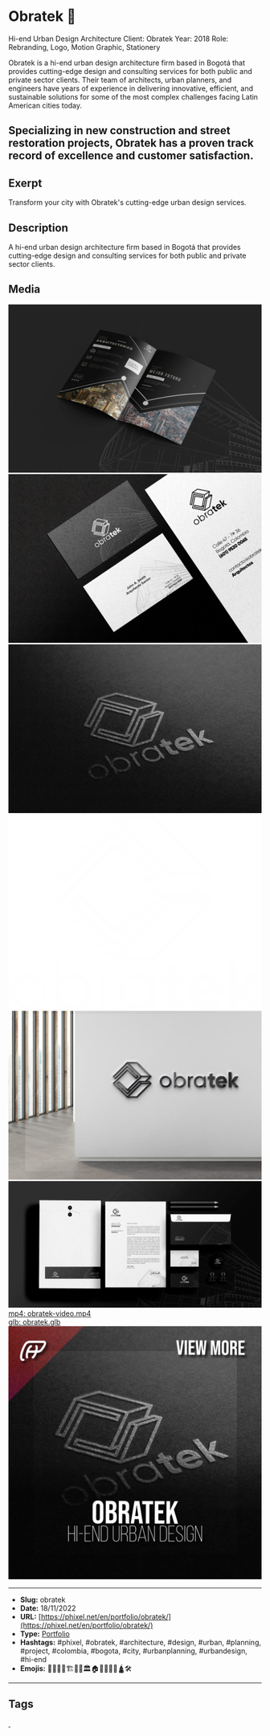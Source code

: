 # Obratek 👷
Hi-end Urban Design Architecture
Client: Obratek
Year: 2018
Role: Rebranding, Logo, Motion Graphic, Stationery

Obratek is a hi-end urban design architecture firm based in Bogotá that provides cutting-edge design and consulting services for both public and private sector clients. Their team of architects, urban planners, and engineers have years of experience in delivering innovative, efficient, and sustainable solutions for some of the most complex challenges facing Latin American cities today.

Specializing in new construction and street restoration projects, Obratek has a proven track record of excellence and customer satisfaction.
------------
## Exerpt
Transform your city with Obratek's cutting-edge urban design services.
## Description
A hi-end urban design architecture firm based in Bogotá that provides cutting-edge design and consulting services for both public and private sector clients.
## Media
<img src="media/01ccb61c/obratek-broshure.jpg" loading="lazy"><br>
<img src="media/c175bf6d/obratek-card.jpg" loading="lazy"><br>
<img src="media/b38913c4/obratek-logo-presentation.jpg" loading="lazy"><br>
<img src="media/ed4db3b6/obratek-logo.png" loading="lazy"><br>
<img src="media/006a58ef/obratek-office-wall.jpg" loading="lazy"><br>
<img src="media/7e935d56/obratek-stationery.jpg" loading="lazy"><br>
	<a href="media/eb2ec2db/obratek-video.mp4" target="_media">mp4: obratek-video.mp4</a><br>
	<a href="media/df039047/obratek.glb" target="_media">glb: obratek.glb</a><br>
<img src="media/39de1157/cover-obratek.jpg" loading="lazy"><br>

------------
- **Slug:** obratek
- **Date:** 18/11/2022
- **URL:** [https://phixel.net/en/portfolio/obratek/](https://phixel.net/en/portfolio/obratek/)
- **Type:** [Portfolio](#portfolio)
- **Hashtags:** #phixel, #obratek, #architecture, #design, #urban, #planning, #project, #colombia, #bogota, #city, #urbanplanning, #urbandesign, #hi-end
- **Emojis:** 👷🧱👷‍♂️🏗👷‍♀️🏛️🏠🏢🏰🗽⛲🛕🛠

------------
## Tags
[ ](# )
